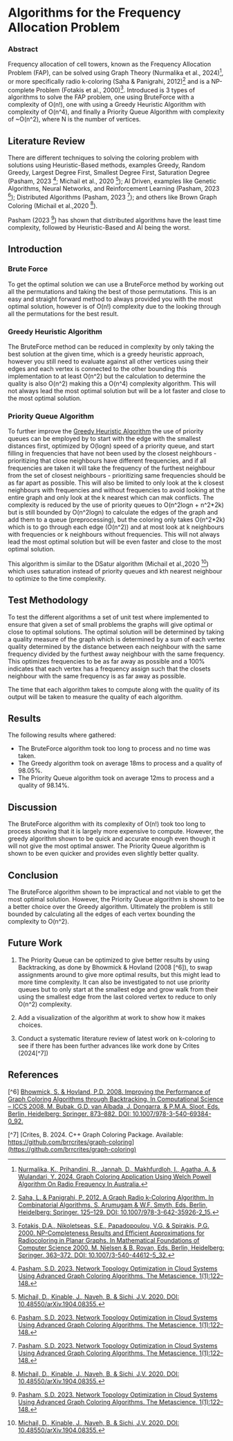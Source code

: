 # Algorithms for the Frequency Allocation Problem
### Abstract
Frequency allocation of cell towers, known as the Frequency Allocation Problem (FAP),
can be solved using Graph Theory (Nurmalika et al., 2024)[^1], or more specifically radio k-coloring 
(Saha & Panigrahi, 2012)[^2] and is a NP-complete Problem (Fotakis et al., 2000)[^3]. Introduced is 3 types of 
algorithms to solve the FAP problem, one using BruteForce with a complexity of O(n!), 
one with using a Greedy Heuristic Algorithm with complexity of O(n^4), and finally a 
Priority Queue Algorithm with complexity of ~O(n^2), where N is the number of vertices. 

## Literature Review
There are different techniques to solving the coloring problem with solutions using Heuristic-Based
methods, examples Greedy, Random Greedy, Largest Degree First, Smallest Degree First, Saturation Degree
(Pasham, 2023 [^4]; Michail et al., 2020 [^5]); AI Driven, examples like Genetic Algorithms, Neural Networks,
and Reinforcement Learning (Pasham, 2023 [^4]); Distributed Algorithms (Pasham, 2023 [^4]); 
and others like Brown Graph Coloring (Michail et al.,2020 [^5]).

Pasham (2023 [^4]) has shown that distributed algorithms have the least time complexity, followed by
Heuristic-Based and AI being the worst.

## Introduction
### Brute Force
To get the optimal solution we can use a BruteForce method by working out all the permutations and taking the 
best of those permutations. This is an easy and straight forward method to always provided you with the most 
optimal solution, however is of O(n!) complexity due to the looking through all the permutations for 
the best result.

### Greedy Heuristic Algorithm
The BruteForce method can be reduced in complexity by only taking the best solution at the given time,
which is a greedy heuristic approach, however you still need to evaluate against all other vertices using
their edges and each vertex is connected to the other bounding this implementation to at least O(n^2) but the 
calculation to determine the quality is also O(n^2) making this a O(n^4) complexity algorithm. This will not always
lead the most optimal solution but will be a lot faster and close to the most optimal solution.

### Priority Queue Algorithm
To further improve the [Greedy Heuristic Algorithm](#greedy-heuristic-algorithm) the use of priority queues
can be employed by to start with the edge with the smallest distances first, optimized by O(logn) 
speed of a priority queue, and start filling in frequencies that have not been used by the closest neighbours -
prioritizing that close neighbours have different frequencies, and if all frequencies are taken it will 
take the frequency of the furthest neighbour from the set of closest neighbours - prioritizing same frequencies 
should be as far apart as possible. This will also be limited to only look at the k closest neighbours with 
frequencies and without frequencies to avoid looking at the entire graph and only look at the k nearest which can 
mak conflicts. The complexity is reduced by the use of priority queues to O(n^2logn + n^2\*2k) 
but is still bounded by O(n^2logn) to calculate the edges of the graph and add them 
to a queue (preprocessing), but the coloring only takes O(n^2\*2k) which is to go through 
each edge (O(n^2)) and at most look at k neighbours with frequencies or k neighbours without frequencies. 
This will not always lead the most optimal solution but will be even faster and close to 
the most optimal solution.

This algorithm is similar to the DSatur algorithm (Michail et al.,2020 [^5]) which uses saturation 
instead of priority queues and kth nearest neighbour to optimize to the time complexity.

## Test Methodology
To test the different algorithms a set of unit test where implemented to ensure that given a set of small 
problems the graphs will give optimal or close to optimal solutions. The optimal solution will be determined
by taking a quality measure of the graph which is determined by a sum of each vertex quality determined 
by the distance between each neighbour with the same frequency divided by the furthest away neighbour with 
the same frequency. This optimizes frequencies to be as far away as possible and a 100% indicates that
each vertex has a frequency assign such that the closets neighbour with the same frequency is as far away as possible.

The time that each algorithm takes to compute along with the quality of its output will be taken to measure
the quality of each algorithm.

## Results
The following results where gathered:
- The BruteForce algorithm took too long to process and no time was taken.
- The Greedy algorithm took on average 18ms to process and a quality of 98.05%.
- The Priority Queue algorithm took on average 12ms to process and a quality of 98.14%.

## Discussion
The BruteForce algorithm with its complexity of O(n!) took too long to process showing that it is largely more
expensive to compute. However, the greedy algorithm shown to be quick and accurate enough even though
it will not give the most optimal answer. The Priority Queue algorithm is shown to be even quicker and 
provides even slightly better quality.

## Conclusion
The BruteForce algorithm shown to be impractical and not viable to get the most optimal solution. However,
the Priority Queue algorithm is shown to be a better choice over the Greedy algorithm. Ultimately the 
problem is still bounded by calculating all the edges of each vertex bounding the complexity to O(n^2).

## Future Work
1. The Priority Queue can be optimized to give better results by using Backtracking, as done by Bhowmick & Hovland (2008
[^6]), to swap assignments around to give more optimal results, but this might lead to more time complexity. 
It can also be investigated to not use priority queues but to only start at the smallest edge and grow walk from 
their using the smallest edge from the last colored vertex to reduce to only O(n^2) complexity.

2. Add a visualization of the algorithm at work to show how it makes choices.
3. Conduct a systematic literature review of latest work on k-coloring to see if there has been further 
   advances like work done by Crites (2024[^7])


## References
[^1]: [Nurmalika, K., Prihandini, R., Jannah, D., Makhfurdloh, I., Agatha, A. & Wulandari, Y. 2024. Graph Coloring 
Application Using Welch Powell Algorithm On Radio Frequency In Australia.](https://www.researchgate.net/publication/381511913_Graph_Coloring_Application_Using_Welch_Powell_Algorithm_On_Radio_Frequency_In_Australia)

[^2]: [Saha, L. & Panigrahi, P. 2012. A Graph Radio k-Coloring Algorithm. In Combinatorial Algorithms. S. Arumugam & 
W.F. Smyth, Eds. Berlin, Heidelberg: Springer. 125–129. DOI: 10.1007/978-3-642-35926-2_15.](https://link.springer.com/chapter/10.1007/978-3-642-35926-2_15)

[^3]: [Fotakis, D.A., Nikoletseas, S.E., Papadopoulou, V.G. & Spirakis, P.G. 2000. NP-Completeness Results and 
Efficient Approximations for Radiocoloring in Planar Graphs. In Mathematical Foundations of Computer Science 2000. M.
Nielsen & B. Rovan, Eds. Berlin, Heidelberg: Springer. 363–372. DOI: 10.1007/3-540-44612-5_32.](https://link.springer.com/chapter/10.1007/3-540-44612-5_32)

[^4]: [Pasham, S.D. 2023. Network Topology Optimization in Cloud Systems Using Advanced Graph Coloring Algorithms. 
The Metascience. 1(1):122–148.](https://yuktabpublisher.com/index.php/TMS/article/view/127)

[^5]: [Michail, D., Kinable, J., Naveh, B. & Sichi, J.V. 2020. DOI: 10.48550/arXiv.1904.08355.](http://arxiv.org/abs/1904.08355)

[^6] [Bhowmick, S. & Hovland, P.D. 2008. Improving the Performance of Graph Coloring Algorithms through Backtracking. 
In Computational Science – ICCS 2008. M. Bubak, G.D. van Albada, J. Dongarra, & P.M.A. Sloot, Eds. Berlin, Heidelberg: Springer. 873–882. DOI: 10.1007/978-3-540-69384-0_92.](https://link.springer.com/chapter/10.1007/978-3-540-69384-0_92)

[^7] [Crites, B. 2024. C++ Graph Coloring Package. Available: https://github.com/brrcrites/graph-coloring](https://github.com/brrcrites/graph-coloring)